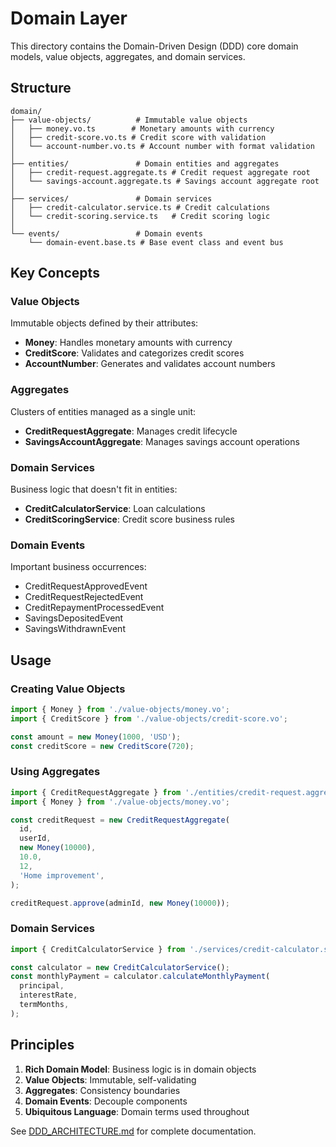 # Domain Layer

This directory contains the Domain-Driven Design (DDD) core domain models, value objects, aggregates, and domain services.

## Structure

```
domain/
├── value-objects/          # Immutable value objects
│   ├── money.vo.ts        # Monetary amounts with currency
│   ├── credit-score.vo.ts # Credit score with validation
│   └── account-number.vo.ts # Account number with format validation
│
├── entities/               # Domain entities and aggregates
│   ├── credit-request.aggregate.ts # Credit request aggregate root
│   └── savings-account.aggregate.ts # Savings account aggregate root
│
├── services/               # Domain services
│   ├── credit-calculator.service.ts # Credit calculations
│   └── credit-scoring.service.ts   # Credit scoring logic
│
└── events/                 # Domain events
    └── domain-event.base.ts # Base event class and event bus
```

## Key Concepts

### Value Objects

Immutable objects defined by their attributes:

- **Money**: Handles monetary amounts with currency
- **CreditScore**: Validates and categorizes credit scores
- **AccountNumber**: Generates and validates account numbers

### Aggregates

Clusters of entities managed as a single unit:

- **CreditRequestAggregate**: Manages credit lifecycle
- **SavingsAccountAggregate**: Manages savings account operations

### Domain Services

Business logic that doesn't fit in entities:

- **CreditCalculatorService**: Loan calculations
- **CreditScoringService**: Credit score business rules

### Domain Events

Important business occurrences:

- CreditRequestApprovedEvent
- CreditRequestRejectedEvent
- CreditRepaymentProcessedEvent
- SavingsDepositedEvent
- SavingsWithdrawnEvent

## Usage

### Creating Value Objects

```typescript
import { Money } from './value-objects/money.vo';
import { CreditScore } from './value-objects/credit-score.vo';

const amount = new Money(1000, 'USD');
const creditScore = new CreditScore(720);
```

### Using Aggregates

```typescript
import { CreditRequestAggregate } from './entities/credit-request.aggregate';
import { Money } from './value-objects/money.vo';

const creditRequest = new CreditRequestAggregate(
  id,
  userId,
  new Money(10000),
  10.0,
  12,
  'Home improvement',
);

creditRequest.approve(adminId, new Money(10000));
```

### Domain Services

```typescript
import { CreditCalculatorService } from './services/credit-calculator.service';

const calculator = new CreditCalculatorService();
const monthlyPayment = calculator.calculateMonthlyPayment(
  principal,
  interestRate,
  termMonths,
);
```

## Principles

1. **Rich Domain Model**: Business logic is in domain objects
2. **Value Objects**: Immutable, self-validating
3. **Aggregates**: Consistency boundaries
4. **Domain Events**: Decouple components
5. **Ubiquitous Language**: Domain terms used throughout

See [DDD_ARCHITECTURE.md](../../../../DDD_ARCHITECTURE.md) for complete documentation.

